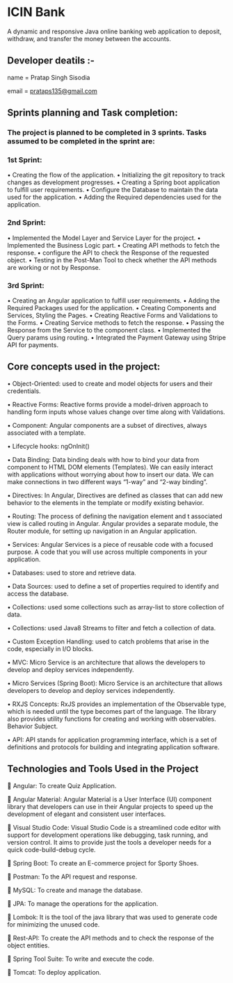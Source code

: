 # ICIN Bank
 A dynamic and responsive Java online banking web application to deposit, withdraw, and transfer the money between the accounts.

## Developer deatils :-
  name = Pratap Singh Sisodia
  
  email = prataps135@gmail.com

## Sprints planning and Task completion:
### The project is planned to be completed in 3 sprints. Tasks assumed to be completed in the sprint are:
### 1st Sprint:
•	Creating the flow of the application.
•	Initializing the git repository to track changes as development progresses.
•	Creating a Spring boot application to fulfill user requirements.
•	Configure the Database to maintain the data used for the application.
•	Adding the Required dependencies used for the application.

### 2nd Sprint:    

•	Implemented the Model Layer and Service Layer for the project.
•	Implemented the Business Logic part.
•	Creating API methods to fetch the response.
•	configure the API to check the Response of the requested object.
•	Testing in the Post-Man Tool to check whether the API methods are working or not by Response.

### 3rd Sprint:
•	Creating an Angular application to fulfill user requirements.
•	Adding the Required Packages used for the application.
•	Creating Components and Services, Styling the Pages.
•	Creating Reactive Forms and Validations to the Forms.
•	Creating Service methods to fetch the response.
•	Passing the Response from the Service to the component class.
•	Implemented the Query params using routing.
•	Integrated the Payment Gateway using Stripe API for payments.

## Core concepts used in the project:
• Object-Oriented: used to create and model objects for users and their credentials.

• Reactive Forms: Reactive forms provide a model-driven approach to handling form inputs whose values change over time along with Validations.

• Component: Angular components are a subset of directives, always associated with a template.

• Lifecycle hooks: ngOnInit()

• Data Binding: Data binding deals with how to bind your data from component to HTML DOM elements (Templates). We can easily interact with applications without worrying about how to insert our data. We can make connections in two different ways “1-way” and “2-way binding”.

• Directives: In Angular, Directives are defined as classes that can add new behavior to the elements in the template or modify existing behavior.

• Routing: The process of defining the navigation element and t   associated view is called routing in Angular. Angular provides a separate module, the Router module, for setting up navigation in an Angular application.

• Services: Angular Services is a piece of reusable code with a focused purpose. A code that you will use across multiple components in your application.

• Databases: used to store and retrieve data.

• Data Sources: used to define a set of properties required to identify and access the database.

• Collections: used some collections such as array-list to store collection of data.

• Collections: used Java8 Streams to filter and fetch a collection of data.

• Custom Exception Handling: used to catch problems that arise in the code, especially in I/O blocks.

• MVC: Micro Service is an architecture that allows the developers to develop and deploy services independently.

• Micro Services (Spring Boot): Micro Service is an architecture that allows developers to develop and deploy services independently.

• RXJS Concepts: RxJS provides an implementation of the Observable type, which is needed until the type becomes part of the language. The library also provides utility functions for creating and working with observables.
                                        Behavior Subject.

• API: API stands for application programming interface, which is a set of definitions and protocols for building and integrating application software.

## Technologies and Tools Used in the Project

	Angular: To create Quiz Application.

	Angular Material: Angular Material is a User Interface (UI) component library that developers can use in their Angular projects to speed up the development of elegant and consistent user interfaces.

	Visual Studio Code: Visual Studio Code is a streamlined code editor with support for development operations like debugging, task running, and version control. It aims to provide just the tools a developer needs for a quick code-build-debug cycle.

	Spring Boot: To create an E-commerce project for Sporty Shoes.

	Postman: To the API request and response.

	MySQL: To create and manage the database.

	JPA: To manage the operations for the application.

	Lombok: It is the tool of the java library that was used to generate code for minimizing the unused code.

	Rest-API: To create the API methods and to check the response of the object entities.

	Spring Tool Suite: To write and execute the code.

	Tomcat: To deploy application.
